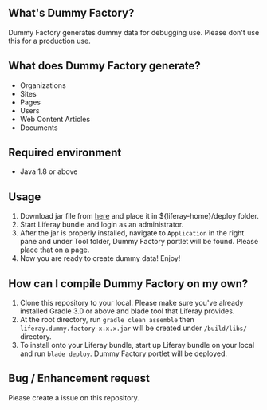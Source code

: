 ## What's Dummy Factory?
Dummy Factory generates dummy data for debugging use. Please don't use this for a production use.

## What does Dummy Factory generate?

* Organizations
* Sites
* Pages
* Users
* Web Content Articles
* Documents

## Required environment
* Java 1.8 or above

## Usage
1. Download jar file from [here](https://github.com/yasuflatland-lf/liferay-dummy-factory/tree/master/latest) and place it in ${liferay-home}/deploy folder. 
2. Start Liferay bundle and login as an administrator.
3. After the jar is properly installed, navigate to ```Application``` in the right pane and under Tool folder, Dummy Factory portlet will be found. Please place that on a page.
4. Now you are ready to create dummy data! Enjoy! 

## How can I compile Dummy Factory on my own?
1. Clone this repository to your local. Please make sure you've already installed Gradle 3.0 or above and blade tool that Liferay provides.
2. At the root directory, run ```gradle clean assemble``` then ```liferay.dummy.factory-x.x.x.jar``` will be created under ```/build/libs/``` directory.
3. To install onto your Liferay bundle, start up Liferay bundle on your local and run ```blade deploy```. Dummy Factory portlet will be deployed.

## Bug / Enhancement request
Please create a issue on this repository.